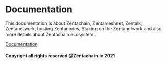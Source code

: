 # Documentation

This documentation is about Zentachain, Zentameshnet, Zentalk, Zentanetwork, hosting Zentanodes, Staking on the Zentanetwork and also more details about Zentachain ecosystem..

[Documentation](http://docs.zentachain.io)

#### Copyright all rights reserved @Zentachain.io 2021
